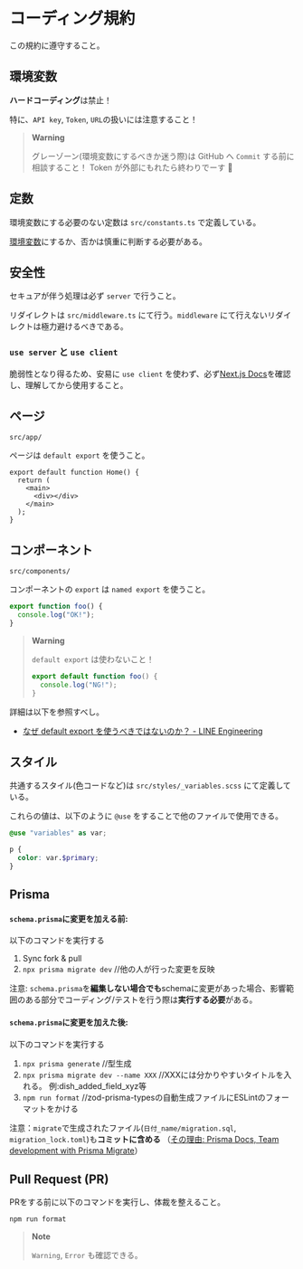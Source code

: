 # コーディング規約

この規約に遵守すること。

## 環境変数

**ハードコーディング**は禁止！

特に、`API key`, `Token`, `URL`の扱いには注意すること！

> **Warning**
>
> グレーゾーン(環境変数にするべきか迷う際)は GitHub へ `Commit` する前に相談すること！
> Token が外部にもれたら終わりでーす 🤗

## 定数

環境変数にする必要のない定数は `src/constants.ts` で定義している。

[環境変数](#環境変数)にするか、否かは慎重に判断する必要がある。

## 安全性

セキュアが伴う処理は必ず `server` で行うこと。

リダイレクトは `src/middleware.ts` にて行う。`middleware` にて行えないリダイレクトは極力避けるべきである。

### `use server` と `use client`

脆弱性となり得るため、安易に `use client` を使わず、必ず[Next.js Docs](https://nextjs.org/docs/getting-started/react-essentials)を確認し、理解してから使用すること。

## ページ

`src/app/`

ページは `default export` を使うこと。

```tsx
export default function Home() {
  return (
    <main>
      <div></div>
    </main>
  );
}
```

## コンポーネント

`src/components/`

コンポーネントの `export` は `named export` を使うこと。

```ts
export function foo() {
  console.log("OK!");
}
```

> **Warning**
>
> `default export` は使わないこと！
>
> ```ts
> export default function foo() {
>   console.log("NG!");
> }
> ```

詳細は以下を参照すべし。

- [なぜ default export を使うべきではないのか？ - LINE Engineering](https://engineering.linecorp.com/ja/blog/you-dont-need-default-export)

## スタイル

共通するスタイル(色コードなど)は `src/styles/_variables.scss` にて定義している。

これらの値は、以下のように `@use` をすることで他のファイルで使用できる。

```scss
@use "variables" as var;

p {
  color: var.$primary;
}
```

## Prisma

#### `schema.prisma`に**変更を加える前**:

以下のコマンドを実行する

1. Sync fork & pull
2. `npx prisma migrate dev` //他の人が行った変更を反映

注意: `schema.prisma`を**編集しない場合でも**schemaに変更があった場合、影響範囲のある部分でコーディング/テストを行う際は**実行する必要**がある。

#### `schema.prisma`に**変更を加えた後**:

以下のコマンドを実行する

1. `npx prisma generate` //型生成
2. `npx prisma migrate dev --name XXX` //XXXには分かりやすいタイトルを入れる。 例:dish_added_field_xyz等
3. `npm run format` //zod-prisma-typesの自動生成ファイルにESLintのフォーマットをかける

注意：`migrate`で生成されたファイル(`日付_name/migration.sql`, `migration_lock.toml`)も**コミットに含める**
（[その理由: Prisma Docs, Team development with Prisma Migrate](https://www.prisma.io/docs/guides/migrate/developing-with-prisma-migrate/team-development)）

## Pull Request (PR)

PRをする前に以下のコマンドを実行し、体裁を整えること。

```bash
npm run format
```

> **Note**
>
> `Warning`, `Error` も確認できる。
